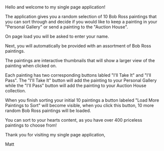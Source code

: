 Hello and welcome to my single page application!

The application gives you a random selection of 10 Bob Ross paintings
that you can sort through and decide if you would like to keep a painting
in your "Personal Gallery" or send a painting to the "Auction House".

On page load you will be asked to enter your name.

Next, you will automatically be provided with an assortment of Bob Ross paintings.

The paintings are interactive thumbnails that will show a larger view of the painting
when clicked on. 

Each painting has two corresponding buttons labled "I'll Take It" and "I'll Pass".
The "I'll Take It" button will add the painting to your Personal Gallery while the
"I'll Pass" button will add the painting to your Auction House collection.

When you finish sorting your initial 10 paintings a button labeled "Load More Paintings to Sort"
will become visible, when you click this button, 10 more random Bob Ross paintings will be loaded.

You can sort to your hearts content, as you have over 400 priceless paintings to choose from!

Thank you for visiting my single page application, 

Matt

